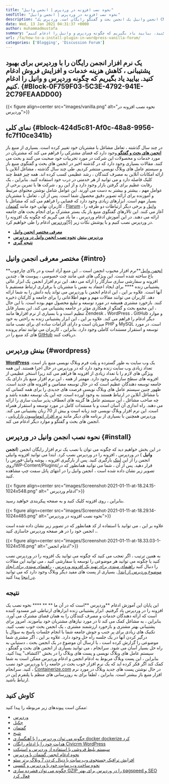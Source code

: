 ```yaml
---
title: "نحوه نصب افزونه در وردپرس | انجمن وانیل" 
seoTitle: "نحوه نصب افزونه در وردپرس | انجمن وانیل" 
description: "انجمن وانیل یک انجمن بحث و گفتگو رایگان است. وردپرس یک CMS منبع باز در سطح شرکت است. بیایید یاد بگیریم که چگونه وانیل انجمن را در وردپرس نصب کنیم." 
date: Wed, 13 Jan 2021 04:31:37 +0000
author: muhammadmustafa
summary: "برای بهبود پشتیبانی ، کاهش هزینه خدمات و افزایش فروش ، یک نرم افزار رایگان انجمن را با وردپرس ادغام کنید. بیایید یاد بگیریم که چگونه وردپرس و وانیل را ادغام کنیم." 
url: /fa/how-to-a-install-plugin-in-wordpress-vanilla-forum/
categories: ['Blogging', 'Discussion Forum']
---
```


## یک نرم افزار انجمن رایگان را با وردپرس برای بهبود پشتیبانی ، کاهش هزینه خدمات و افزایش فروش ادغام کنید. بیایید یاد بگیریم که چگونه وردپرس و وانیل را ادغام کنیم.   {#Block-0F759F03-5C3E-4792-941E-2C79FEAADD00}

{{< figure align=center src="images/vanilla.png" alt="نحوه نصب افزونه در وردپرس">}}


## نمای کلی   {#block-424d5c81-Af0c-48a8-9956-fc7f10ce341b}
در چند سال گذشته ، تعامل مشاغل با مشتریان خود تغییر کرده است. بسیاری از منبع باز [**انجمن های بحث و گفتگو** ][1] وجود دارد که فضای مشترکی را فراهم می کند که مشتریان در مورد خدمات و محصولات این شرکت در مورد تجربیات خود صحبت می کنند و بحث می کنند. مقالات بسیاری وجود دارد که در گذشته اخیر در انجمن های بحث و گفتگوی منبع باز و سیستم عامل های وبلاگ نویسی منتشر کردیم. طی چند سال گذشته ، مشاغل آنلاین با ارائه امکانات آنلاین به مصرف کنندگان ، رشد عظیمی کسب کرده اند. همه چیز فقط چند کلیک فاصله دارد و می توانید از هر خدمتی در درب خود استفاده کنید. بنابراین ، یک رقابت عظیم برای گرفتن بازار وجود دارد و از این رو ، شرکت ها با تمرین برخی از عوامل مهم ، بیشتر و بیشتر به دست می آورند.
این عوامل شامل نوشتن محتوای مرتبط و آموزنده برای ارائه تصویر دقیق محصول شما است. پس از آن ، تعامل با مشتریان بسیار مهم است. ابزارهای زیادی وجود دارد که فضایی را فراهم می کند که مشاغل با کاربران نهایی خود مانند [گفتمان][2] ، [Flarum][3] ، [وانیل][4] و برخی دیگر ارتباطات دو طرفه را آغاز می کنند. این تالارهای گفتگوی منبع باز یک بستر مشترک برای انجام بحث های جامعه ارائه می دهند. در این آموزش ادغام وردپرس ، ما یاد می گیریم که چگونه یک افزونه را در وردپرس نصب کنیم و با پوشش نکات زیر [5][وردپرس][6] ادغام را طی خواهیم کرد.
  * **[معرفی مختصر انجمن وانیل][7]**
  * **[وردپرس بینش][8]**
   **[نحوه نصب انجمن وانیل در وردپرس][9]** 
  * **[نتیجه گیری][10]**

## مختصر معرفی انجمن وانیل   {#intro}
**[انجمن وانیل][5]**نرم افزار محبوب انجمن است ،. این منبع آزاد است و در بالای چارچوب باغ ساخته شده است. این ویژگی های غنی مانند چت خصوصی ، پیوست ها ، چندین افزونه و سفارشی سازی سازگار را ارائه می دهد. این نرم افزار انجمن یک ابزار عالی پشتیبانی زنده ****  برای ایجاد اعتماد به نفس با مشتریان با برقراری ارتباط مستقیم با آنها است. علاوه بر این ، این ادغام انجمن با وردپرس می تواند پایه دانش را به شما ارائه دهد. کاربران می توانند مقالات مهم و مهم اطلاعاتی را برای جامعه و کارکنان ذخیره کنند.
بازخورد مشتری همیشه در مورد توسعه و تبلیغ محصول مهم بوده است. با این حال ، این مجمع بحث و گفتگو از همکاری مؤثر در جامعه پشتیبانی می کند. این بسیار قابل تنظیم است و با بسیاری از نرم افزارها مانند Zendesk ، WordPress ، GitHub و موارد دیگر ادغام را فراهم می کند. علاوه بر این ، این ابزار پشتیبانی زنده به راحتی به خود میزبان است و دارای الزامات ساده ای برای نصب مانند PHP و MySQL است. در مورد توسعه و استقرار مستندات کاملی وجود دارد. بنابراین ، کاربران می توانند تمام پرونده های کد منبع را در [GitHub][11] دریافت کنند.

## بینش وردپرس   {#wordpress}
**[WordPress][6]** یک وب سایت به طور گسترده و پلت فرم وبلاگ نویسی منبع باز است. تعداد زیادی وب سایت زنده وجود دارد که در وردپرس در حال اجرا هستند. این همه ویژگی های لازم را با تعداد زیادی از افزونه ها فراهم می کند زیرا استخر عظیمی از افزونه های سطح سازمانی وجود دارد. مهمتر از همه ، این نرم افزار منبع باز دارای یک جامعه توسعه دهندگان عظیم است که در حال توسعه مضامین و افزونه های جدید است. ظهور چنین سیستم عامل های وبلاگ نویسی فرصت های جدیدی را برای همه کسانی که با مشاغل آنلاین در ارتباط هستند به وجود آورده است. چه این یک توسعه دهنده باشد و چه صاحب مشاغل ، این سیستم عامل ها گزینه های انعطاف پذیر سایت سازی را ارائه می دهند.
راه اندازی آن آسان است و با مستندات کامل در مورد توسعه و استقرار همراه است. این نرم افزار وبلاگ نویسی چند زبانه است و بیش از 70 زبان پشتیبانی می کند. وردپرس همچنین با بسیاری از برنامه های دیگر مانند [نرم افزار اتوماسیون بازاریابی][12] ، انجمن های بحث و گفتگو و موارد دیگر ادغام می کند.

## نحوه نصب انجمن وانیل در وردپرس   {#install}
در این بخش خواهیم دید که چگونه می توان با نصب یک نرم افزار رایگان انجمن (**انجمن وانیل** ) در وردپرس ، افزونه را در وردپرس نصب کرد.
ابتدا می توانید افزونه وانیلی انجمن را از این [لینک][13] بارگیری کنید.
پس از بارگیری افزونه ، پوشه وانیل-فورس را روی/WP-Content/Plugins/قرار دهید.
پس از آن ، شما می توانید همانطور که در تصویر زیر نشان داده شده است ، انجمن وانیل را در انتهای پانل سمت چپ مشاهده کنید.

{{< figure align=center src="images/Screenshot-2021-01-11-at-18.24.15-1024x548.png" alt=" ادغام وردپرس">}}

بنابراین ، روی افزونه کلیک کنید و به صفحه پیکربندی خواهید رسید.

{{< figure align=center src="images/Screenshot-2021-01-11-at-18.29.14-1024x485.png" alt="نحوه نصب افزونه در وردپرس">}}

علاوه بر این ، می توانید با استفاده از کد همانطور که در تصویر زیر نشان داده شده است ، انجمن خود را در هر صفحه وردپرس جاسازی کنید.

{{< figure align=center src="images/Screenshot-2021-01-11-at-18.33.03-1-1024x516.png" alt="ادغام انجمن">}}

به همین ترتیب ، اگر تعجب می کنید که چگونه می توانید یک افزونه را در وردپرس نصب کنید یا چگونه می توانید هر موضوعی را توسعه یا سفارشی کنید ، می توانید این مقالات را دنبال کنید [راهنمای مبتدی برای تهیه یک افزونه وردپرس][14] ، [راهنمای مبتدی برای ایجاد موضوع وردپرس از ابتدا ][15]. بسیاری از پست های مفید دیگر وبلاگ وجود دارد که می توانید [در اینجا][16] پیدا کنید.

## نتیجه
این پایان این آموزش ادغام **وردپرس  **است که در آن ما ** ** ****  نحوه نصب یک افزونه را در وردپرس یاد گرفتیم. ابزار پشتیبانی زنده ابزارهای ارتباطی غیر مسدود کننده است که ارائه دهندگان خدمات و مصرف کنندگان را به همان فضای مشترک می آورد. بنابراین ، به مشاغل کمک می کند تا در مورد نیازهای مشتریان خود بیاموزند. امروز برای پشتیبانی بهتر مشتری و بازخورد ارزشمند مشتری ، یک انجمن بحث خوب نصب کنید. تکنیک های زیادی برای پر جنب و جوش جامعه شما با انجام جلسات پاسخ به سؤال یا درگیر کردن آنها در یک جلسه راه حل وجود دارد. علاوه بر این ، اگر مشتری شما موضوعی را گزارش کرده است ، با ارسال آن موضوع در یک انجمن بحث ، دستیابی به راه حل بسیار آسان می شود. سرانجام ، می توانید بسیاری از انجمن های بحث و گفتگو ، سیستم عامل های وبلاگ نویسی و پست های وبلاگ را در بخش "اکتشاف" پیدا کنید.
بنابراین ، این پست وبلاگ مربوط به ادغام انجمن و ادغام وردپرس ممکن است به شما کمک کند اگر فکر کرده اید که یک نرم افزار خوب بحث در جامعه را با وردپرس خود نصب کنید. سرانجام ، [Containerize.com][17] در حال نوشتن پست های جدید وبلاگ در مورد نرم افزار منبع باز بیشتر است. بنابراین ، لطفاً برای به روزرسانی های منظم با پلتفرم [این][16] در ارتباط باشید.

## کاوش کنید
ممکن است پیوندهای زیر مربوطه را پیدا کنید:
  * [وردپرس][18]
  * [جکیل][19]
  * [گفتمان][2]
  * [شبح][20]
  * [چگونه می توان وردپرس را با آهنگسازی docker dockerize کرد][21]
  * [هدایت خود را با ادغام رایگان Civicrm WordPress][22]
  * [سیستم بلیط فروشی با استفاده از وردپرس و استیکت][23]
  * [نحوه ادغام انجمن گفتمان با وردپرس][24]
  * [افزایش ترافیک جستجوی وب سایت با دنبال کردن 7 وبلاگ برتر سئو][25]
  * [نحوه ساخت وب سایت خود با وردپرس و گتسبی][26]
  * [چگونه می توان فشرده سازی GZIP را در وردپرس برای بهتر pagspeed و SEO فعال کرد][27]

  
[1]: https://products.containerize.com/discussion-forum
[2]: https://products.containerize.com/discussion-forum/discourse/
[3]: https://products.containerize.com/discussion-forum/flarum/
[4]: https://products.containerize.com/discussion-forum/vanilla/
[5]: https://products.containerize.com/discussion-forum/vanilla
[6]: https://products.containerize.com/blogging/wordpress
[7]: #intro
[8]: #wordpress
[9]: #install
[10]: #Conclusion
[11]: https://github.com/vanilla/vanilla
[12]: https://products.containerize.com/marketing-automation
[13]: https://wordpress.org/plugins/vanilla-forums/
[14]: https://blog.containerize.com/2020/11/13/a-beginners-guide-to-develop-a-wordpress-plugin/
[15]: https://blog.containerize.com/blogging/a-beginners-guide-to-create-wordpress-theme-from-scratch/
[16]: https://blog.containerize.com/
[17]: https://www.containerize.com/
[18]: https://products.containerize.com/blogging/wordpress/
[19]: https://products.containerize.com/blogging/jekyll/
[20]: https://products.containerize.com/blogging/ghost/
[21]: https://blog.containerize.com/blogging/how-to-dockerize-wordpress-docker-wordpress/
[22]: https://blog.containerize.com/blogging/civicrm-wordpress-integration-wordpress-tutorial/
[23]: https://blog.containerize.com/blogging/automate-ticketing-system-using-wordpress-and-osticket/
[24]: https://blog.containerize.com/blogging/how-to-integrate-discourse-forum-with-wordpress/
[25]: https://blog.containerize.com/blogging/increase-website-search-traffic-by-following-top-7-seo-blogs/
[26]: https://blog.containerize.com/blogging/how-does-gatsby-integrate-with-wordpress-gatsby-wordpress/
[27]: https://blog.containerize.com/2020/12/12/how-to-enable-gzip-compression-in-wordpress-for-better-speed/
